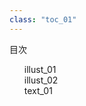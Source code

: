 ```yaml
---
class: "toc_01"
---
```


<div class="toc-wrapper">
<nav id="toc" role="doc-toc">
<div class="index">目次</div>

1. [illust_01](illust_01.html)
1. [illust_02](illust_02.html)
1. [text_01](text_01.html)

</nav>
</div>
